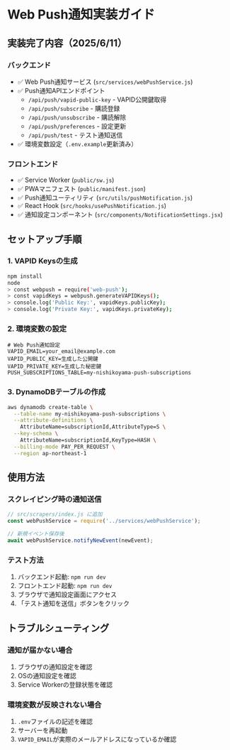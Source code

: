 # Web Push通知実装ガイド

## 実装完了内容（2025/6/11）

### バックエンド
- ✅ Web Push通知サービス (`src/services/webPushService.js`)
- ✅ Push通知APIエンドポイント
  - `/api/push/vapid-public-key` - VAPID公開鍵取得
  - `/api/push/subscribe` - 購読登録
  - `/api/push/unsubscribe` - 購読解除
  - `/api/push/preferences` - 設定更新
  - `/api/push/test` - テスト通知送信
- ✅ 環境変数設定（`.env.example`更新済み）

### フロントエンド
- ✅ Service Worker (`public/sw.js`)
- ✅ PWAマニフェスト (`public/manifest.json`)
- ✅ Push通知ユーティリティ (`src/utils/pushNotification.js`)
- ✅ React Hook (`src/hooks/usePushNotification.js`)
- ✅ 通知設定コンポーネント (`src/components/NotificationSettings.jsx`)

## セットアップ手順

### 1. VAPID Keysの生成
```bash
npm install
node
> const webpush = require('web-push');
> const vapidKeys = webpush.generateVAPIDKeys();
> console.log('Public Key:', vapidKeys.publicKey);
> console.log('Private Key:', vapidKeys.privateKey);
```

### 2. 環境変数の設定
```env
# Web Push通知設定
VAPID_EMAIL=your_email@example.com
VAPID_PUBLIC_KEY=生成した公開鍵
VAPID_PRIVATE_KEY=生成した秘密鍵
PUSH_SUBSCRIPTIONS_TABLE=my-nishikoyama-push-subscriptions
```

### 3. DynamoDBテーブルの作成
```bash
aws dynamodb create-table \
  --table-name my-nishikoyama-push-subscriptions \
  --attribute-definitions \
    AttributeName=subscriptionId,AttributeType=S \
  --key-schema \
    AttributeName=subscriptionId,KeyType=HASH \
  --billing-mode PAY_PER_REQUEST \
  --region ap-northeast-1
```

## 使用方法

### スクレイピング時の通知送信
```javascript
// src/scrapers/index.js に追加
const webPushService = require('../services/webPushService');

// 新規イベント保存後
await webPushService.notifyNewEvent(newEvent);
```

### テスト方法
1. バックエンド起動: `npm run dev`
2. フロントエンド起動: `npm run dev`
3. ブラウザで通知設定画面にアクセス
4. 「テスト通知を送信」ボタンをクリック

## トラブルシューティング

### 通知が届かない場合
1. ブラウザの通知設定を確認
2. OSの通知設定を確認
3. Service Workerの登録状態を確認

### 環境変数が反映されない場合
1. `.env`ファイルの記述を確認
2. サーバーを再起動
3. `VAPID_EMAIL`が実際のメールアドレスになっているか確認
